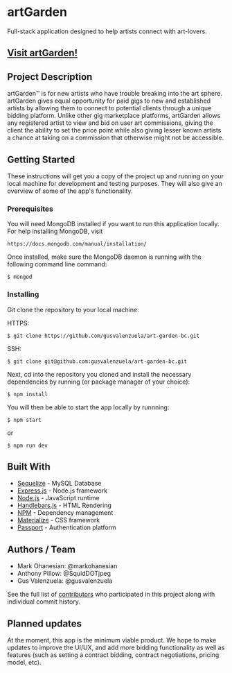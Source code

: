 # artGarden
Full-stack application designed to help artists connect with art-lovers.  

## [Visit artGarden!](https://bit.ly/artgardengv) 

## Project Description

artGarden™ is for new artists who have trouble breaking into the art sphere. artGarden gives equal opportunity for paid gigs to new and established artists by allowing them to connect to potential clients through a unique bidding platform. Unlike other gig marketplace platforms, artGarden allows any registered artist to view and bid on user art commissions, giving the client the ability to set the price point while also giving lesser known artists a chance at taking on a commission that otherwise might not be accessible.

## Getting Started

These instructions will get you a copy of the project up and running on your local machine for development and testing purposes. They will also give an overview of some of the app's functionality. 

### Prerequisites

You will need MongoDB installed if you want to run this application locally. For help installing MongoDB, visit
````
https://docs.mongodb.com/manual/installation/
````

Once installed, make sure the MongoDB daemon is running with the following command line command:
````
$ mongod
````

### Installing

Git clone the repository to your local machine: 

HTTPS:
```
$ git clone https://github.com/gusvalenzuela/art-garden-bc.git
```
SSH:
````
$ git clone git@github.com:gusvalenzuela/art-garden-bc.git
````

Next, cd into the repository you cloned and install the necessary dependencies by running (or package manager of your choice):
````
$ npm install
````

You will then be able to start the app locally by runnning:
````
$ npm start
````
or 
````
$ npm run dev
````

## Built With

* [Sequelize](https://sequelize.org/) - MySQL Database
* [Express.js](https://expressjs.com/) - Node.js framework
* [Node.js](https://nodejs.org/en/) - JavaScript runtime
* [Handlebars.js](https://handlebarsjs.com/) - HTML Rendering
* [NPM](https://www.npmjs.com/) - Dependency management
* [Materialize](https://materializecss.com/) - CSS framework
* [Passport](http://www.passportjs.org/) - Authentication platform

## Authors / Team
- Mark Ohanesian: @markohanesian
- Anthony Pillow: @SquidDOTjpeg
- Gus Valenzuela: @gusvalenzuela

See the full list of [contributors](https://github.com/gusvalenzuela/art-garden-bc/graphs/contributors) who participated in this project along with individual commit history. 

## Planned updates

At the moment, this app is the minimum viable product. We hope to make updates to improve the UI/UX, and add more bidding functionality as well as features (such as setting a contract bidding, contract negotiations, pricing model, etc).
